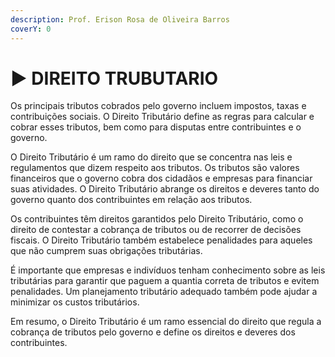 ```yaml
---
description: Prof. Erison Rosa de Oliveira Barros
coverY: 0
---
```


# ▶ DIREITO TRUBUTARIO

Os principais tributos cobrados pelo governo incluem impostos, taxas e contribuições sociais. O Direito Tributário define as regras para calcular e cobrar esses tributos, bem como para disputas entre contribuintes e o governo.

O Direito Tributário é um ramo do direito que se concentra nas leis e regulamentos que dizem respeito aos tributos. Os tributos são valores financeiros que o governo cobra dos cidadãos e empresas para financiar suas atividades. O Direito Tributário abrange os direitos e deveres tanto do governo quanto dos contribuintes em relação aos tributos.

Os contribuintes têm direitos garantidos pelo Direito Tributário, como o direito de contestar a cobrança de tributos ou de recorrer de decisões fiscais. O Direito Tributário também estabelece penalidades para aqueles que não cumprem suas obrigações tributárias.

É importante que empresas e indivíduos tenham conhecimento sobre as leis tributárias para garantir que paguem a quantia correta de tributos e evitem penalidades. Um planejamento tributário adequado também pode ajudar a minimizar os custos tributários.

Em resumo, o Direito Tributário é um ramo essencial do direito que regula a cobrança de tributos pelo governo e define os direitos e deveres dos contribuintes.

<figure><img src="https://1.bp.blogspot.com/-7bpaLmaIHbY/UJfzVSEPkTI/AAAAAAAAgIM/8eZqSOSgPhk/s1600/impostos.jpg" alt=""><figcaption></figcaption></figure>
